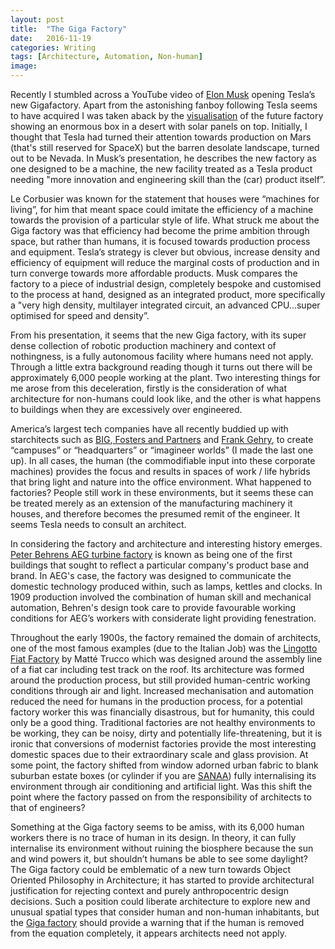 ```yaml
---
layout: post
title:  "The Giga Factory"
date:   2016-11-19
categories: Writing
tags: [Architecture, Automation, Non-human]
image:
---
```


Recently I stumbled across a YouTube video of [Elon Musk][d52b42f0] opening Tesla’s new Gigafactory. Apart from the astonishing fanboy following Tesla seems to have acquired I was taken aback by the [visualisation][8a1e38e7] of the future factory showing an enormous box in a desert with solar panels on top. Initially, I thought that Tesla had turned their attention towards production on Mars (that's still reserved for SpaceX) but the barren desolate landscape, turned out to be Nevada. In Musk’s presentation, he describes the new factory as one designed to be a machine, the new facility treated as a Tesla product needing "more innovation and engineering skill than the (car) product itself”.

  [d52b42f0]: https://www.youtube.com/watch?v=-y2_eJFYZbo "Giga Factory presentation"
  [8a1e38e7]: http://architizer.com/blog/10-facts-about-elon-musks-gigafactory-the-soon-to-be-largest-building-in-the-world/ "Giga Factory visualisation"

Le Corbusier was known for the statement that houses were “machines for living”, for him that meant space could imitate the efficiency of a machine towards the provision of a particular style of life. What struck me about the Giga factory was that efficiency had become the prime ambition through space, but rather than humans, it is focused towards production process and equipment. Tesla’s strategy is clever but obvious, increase density and efficiency of equipment will reduce the marginal costs of production and in turn converge towards more affordable products. Musk compares the factory to a piece of industrial design, completely bespoke and customised to the process at hand, designed as an integrated product, more specifically a "very high density, multilayer integrated circuit, an advanced CPU...super optimised for speed and density”.

From his presentation, it seems that the new Giga factory, with its super dense collection of robotic production machinery and context of nothingness, is a fully autonomous facility where humans need not apply. Through a little extra background reading though it turns out there will be approximately 6,000 people working at the plant. Two interesting things for me arose from this deceleration, firstly is the consideration of what architecture for non-humans could look like, and the other is what happens to buildings when they are excessively over engineered.

America’s largest tech companies have all recently buddied up with starchitects such as [BIG][cd707fb0],[ Fosters and Partners][104524fa] and [Frank Gehry][63406d20], to create “campuses” or “headquarters” or “imagineer worlds” (I made the last one up). In all cases, the human (the commodifiable input into these corporate machines) provides the focus and results in spaces of work / life hybrids that bring light and nature into the office environment. What happened to factories? People still work in these environments, but it seems these can be treated merely as an extension of the manufacturing machinery it houses, and therefore becomes the presumed remit of the engineer. It seems Tesla needs to consult an architect.

  [cd707fb0]: https://www.dezeen.com/2015/02/27/big-and-heatherwick-unveil-vibrant-new-neighbourhood-for-googles-california-hq/ "Google Campus"
  [104524fa]: https://www.dezeen.com/tag/apple-campus-2/ "Apple Loop"
  [63406d20]: https://www.dezeen.com/2015/03/31/facebook-moves-into-campus-frank-gehry-silicon-valley-california/ "Ghery Facebook"

In considering the factory and architecture and interesting history emerges. [Peter Behrens AEG turbine factory][2b5acb96] is known as being one of the first buildings that sought to reflect a particular company's product base and brand. In AEG's case, the factory was designed to communicate the domestic technology produced within, such as lamps, kettles and clocks. In 1909 production involved the combination of human skill and mechanical automation, Behren's design took care to provide favourable working conditions for AEG’s workers with considerate light providing fenestration.

  [2b5acb96]: https://www.wikiwand.com/en/AEG_turbine_factory "AEG Factory"

Throughout the early 1900s, the factory remained the domain of architects, one of the most famous examples (due to the Italian Job) was the [Lingotto Fiat Factory][861e30df] by Matté Trucco which was designed around the assembly line of a fiat car including test track on the roof. Its architecture was formed around the production process, but still provided human-centric working conditions through air and light. Increased mechanisation and automation reduced the need for humans in the production process, for a potential factory worker this was financially disastrous, but for humanity, this could only be a good thing. Traditional factories are not healthy environments to be working, they can be noisy, dirty and potentially life-threatening, but it is ironic that conversions of modernist factories provide the most interesting domestic spaces due to their extraordinary scale and glass provision. At some point, the factory shifted from window adorned urban fabric to blank suburban estate boxes (or cylinder if you are [SANAA][b21585db]) fully internalising its environment through air conditioning and artificial light. Was this shift the point where the factory passed on from the responsibility of architects to that of engineers?

  [861e30df]: https://www.wikiwand.com/en/Lingotto "Lingotto Fiat Factory"
  [b21585db]: http://www.archdaily.com/363581/factory-building-on-the-vitra-campus-sanaa "SANAA Factory"

Something at the Giga factory seems to be amiss, with its 6,000 human workers there is no trace of human in its design. In theory, it can fully internalise its environment without ruining the biosphere because the sun and wind powers it, but shouldn’t humans be able to see some daylight? The Giga factory could be emblematic of a new turn towards Object Oriented Philosophy in Architecture; it has started to provide architectural justification for rejecting context and purely anthropocentric design decisions. Such a position could liberate architecture to explore new and unusual spatial types that consider human and non-human inhabitants, but the [Giga factory](https://www.tesla.com/en_AU/gigafactory?redirect=no) should provide a warning that if the human is removed from the equation completely, it appears architects need not apply.

